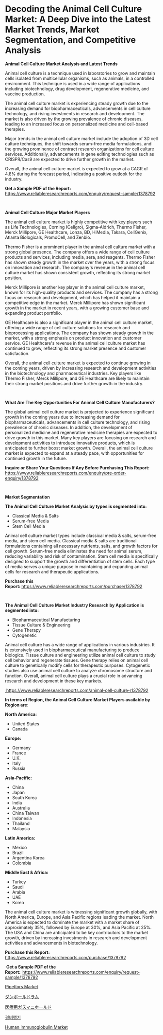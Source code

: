 <p><h1>Decoding the Animal Cell Culture Market: A Deep Dive into the Latest Market Trends, Market Segmentation, and Competitive Analysis</h1></p><p><strong>Animal Cell Culture Market Analysis and Latest Trends</strong></p>
<p><p>Animal cell culture is a technique used in laboratories to grow and maintain cells isolated from multicellular organisms, such as animals, in a controlled environment. This technique is used in a wide range of applications including biotechnology, drug development, regenerative medicine, and vaccine production.</p><p>The animal cell culture market is experiencing steady growth due to the increasing demand for biopharmaceuticals, advancements in cell culture technology, and rising investments in research and development. The market is also driven by the growing prevalence of chronic diseases, leading to an increased focus on personalized medicine and cell-based therapies.</p><p>Major trends in the animal cell culture market include the adoption of 3D cell culture techniques, the shift towards serum-free media formulations, and the growing prominence of contract research organizations for cell culture services. Additionally, advancements in gene editing technologies such as CRISPR/Cas9 are expected to drive further growth in the market.</p><p>Overall, the animal cell culture market is expected to grow at a CAGR of 4.8% during the forecast period, indicating a positive outlook for the industry.</p></p>
<p><strong>Get a Sample PDF of the Report:&nbsp;</strong> <a href="https://www.reliableresearchreports.com/enquiry/request-sample/1378792">https://www.reliableresearchreports.com/enquiry/request-sample/1378792</a></p>
<p>&nbsp;</p>
<p><strong>Animal Cell Culture Major Market Players</strong></p>
<p><p>The animal cell culture market is highly competitive with key players such as Life Technologies, Corning (Cellgro), Sigma-Aldrich, Thermo Fisher, Merck Millipore, GE Healthcare, Lonza, BD, HiMedia, Takara, CellGenix, Atlanta Biologicals, PromoCell, and Zenbio. </p><p>Thermo Fisher is a prominent player in the animal cell culture market with a strong global presence. The company offers a wide range of cell culture products and services, including media, sera, and reagents. Thermo Fisher has shown steady growth in the market over the years, with a strong focus on innovation and research. The company's revenue in the animal cell culture market has shown consistent growth, reflecting its strong market position.</p><p>Merck Millipore is another key player in the animal cell culture market, known for its high-quality products and services. The company has a strong focus on research and development, which has helped it maintain a competitive edge in the market. Merck Millipore has shown significant growth in the market in recent years, with a growing customer base and expanding product portfolio.</p><p>GE Healthcare is also a significant player in the animal cell culture market, offering a wide range of cell culture solutions for research and bioprocessing applications. The company has shown steady growth in the market, with a strong emphasis on product innovation and customer service. GE Healthcare's revenue in the animal cell culture market has continued to grow, reflecting its strong market presence and customer satisfaction.</p><p>Overall, the animal cell culture market is expected to continue growing in the coming years, driven by increasing research and development activities in the biotechnology and pharmaceutical industries. Key players like Thermo Fisher, Merck Millipore, and GE Healthcare are likely to maintain their strong market positions and drive further growth in the industry.</p></p>
<p>&nbsp;</p>
<p><strong>What Are The Key Opportunities For Animal Cell Culture Manufacturers?</strong></p>
<p><p>The global animal cell culture market is projected to experience significant growth in the coming years due to increasing demand for biopharmaceuticals, advancements in cell culture technology, and rising prevalence of chronic diseases. In addition, the development of personalized medicine and regenerative medicine therapies are expected to drive growth in this market. Many key players are focusing on research and development activities to introduce innovative products, which is anticipated to further boost market growth. Overall, the animal cell culture market is expected to expand at a steady pace, with opportunities for continued growth in the future.</p></p>
<p><strong>Inquire or Share Your Questions If Any Before Purchasing This Report:</strong> <a href="https://www.reliableresearchreports.com/enquiry/pre-order-enquiry/1378792">https://www.reliableresearchreports.com/enquiry/pre-order-enquiry/1378792</a></p>
<p>&nbsp;</p>
<p><strong>Market Segmentation</strong></p>
<p><strong>The Animal Cell Culture Market Analysis by types is segmented into:</strong></p>
<p><ul><li>Classical Media & Salts</li><li>Serum-free Media</li><li>Stem Cell Media</li></ul></p>
<p><p>Animal cell culture market types include classical media & salts, serum-free media, and stem cell media. Classical media & salts are traditional formulations containing all necessary nutrients, salts, and growth factors for cell growth. Serum-free media eliminates the need for animal serum, reducing variability and risk of contamination. Stem cell media is specifically designed to support the growth and differentiation of stem cells. Each type of media serves a unique purpose in maintaining and expanding animal cells for research and therapeutic applications.</p></p>
<p><strong>Purchase this Report:&nbsp;</strong><a href="https://www.reliableresearchreports.com/purchase/1378792">https://www.reliableresearchreports.com/purchase/1378792</a></p>
<p>&nbsp;</p>
<p><strong>The Animal Cell Culture Market Industry Research by Application is segmented into:</strong></p>
<p><ul><li>Biopharmaceutical Manufacturing</li><li>Tissue Culture & Engineering</li><li>Gene Therapy</li><li>Cytogenetic</li></ul></p>
<p><p>Animal cell culture has a wide range of applications in various industries. It is extensively used in biopharmaceutical manufacturing to produce biologics. Tissue culture and engineering utilize animal cell culture to study cell behavior and regenerate tissues. Gene therapy relies on animal cell culture to genetically modify cells for therapeutic purposes. Cytogenetic studies also use animal cell culture to analyze chromosome structure and function. Overall, animal cell culture plays a crucial role in advancing research and development in these key markets.</p></p>
<p><a href="https://www.reliableresearchreports.com/animal-cell-culture-r1378792">&nbsp;https://www.reliableresearchreports.com/animal-cell-culture-r1378792</a></p>
<p><strong>In terms of Region, the Animal Cell Culture Market Players available by Region are:</strong></p>
<p>
    <p> <strong> North America: </strong>
        <ul>
            <li>United States</li>
            <li>Canada</li>
        </ul>
        </p> 
    <p> <strong> Europe: </strong>
        <ul>
            <li>Germany</li>
            <li>France</li>
            <li>U.K.</li>
            <li>Italy</li>
            <li>Russia</li>
        </ul>
        </p> 
    <p> <strong> Asia-Pacific: </strong>
        <ul>
            <li>China</li>
            <li>Japan</li>
            <li>South Korea</li>
            <li>India</li>
            <li>Australia</li>
            <li>China Taiwan</li>
            <li>Indonesia</li>
            <li>Thailand</li>
            <li>Malaysia</li>
        </ul>
        </p> 
    <p> <strong> Latin America: </strong>
        <ul>
            <li>Mexico</li>
            <li>Brazil</li>
            <li>Argentina Korea</li>
            <li>Colombia</li>
        </ul>
        </p> 
    <p> <strong> Middle East & Africa: </strong>
        <ul>
            <li>Turkey</li>
            <li>Saudi</li>
            <li>Arabia</li>
            <li>UAE</li>
            <li>Korea</li>
        </ul>
    </p>
    </p>
<p><p>The animal cell culture market is witnessing significant growth globally, with North America, Europe, and Asia Pacific regions leading the market. North America is expected to dominate the market with a market share of approximately 35%, followed by Europe at 30%, and Asia Pacific at 25%. The USA and China are anticipated to be key contributors to the market growth, driven by increasing investments in research and development activities and advancements in biotechnology.</p></p>
<p><strong>Purchase this Report: </strong><a href="https://www.reliableresearchreports.com/purchase/1378792">https://www.reliableresearchreports.com/purchase/1378792</a></p>
<p>&nbsp;<strong>Get a Sample PDF of the Report:&nbsp;&nbsp;</strong><a href="https://www.reliableresearchreports.com/enquiry/request-sample/1378792">https://www.reliableresearchreports.com/enquiry/request-sample/1378792</a></p>
<p><strong></strong></p>
<p><p><a href="https://github.com/RyleeBauch2023/Market-Research-Report-List-1/blob/main/pipettors-market.md">Pipettors Market</a></p><p><a href="https://github.com/FrancoWeber2023/Market-Research-Report-List-1/blob/main/308643446452.md">ダンボールドラム</a></p><p><a href="https://github.com/kegley4963/Market-Research-Report-List-1/blob/main/288609146451.md">医療用ガスマニホールド</a></p><p><a href="https://github.com/wallacBahrtyinger567686/Market-Research-Report-List-1/blob/main/283775742367.md">경비행기</a></p><p><a href="https://github.com/Sarissaschmalingtr6fz2739/Market-Research-Report-List-2/blob/main/human-immunoglobulin-market.md">Human Immunoglobulin Market</a></p></p>